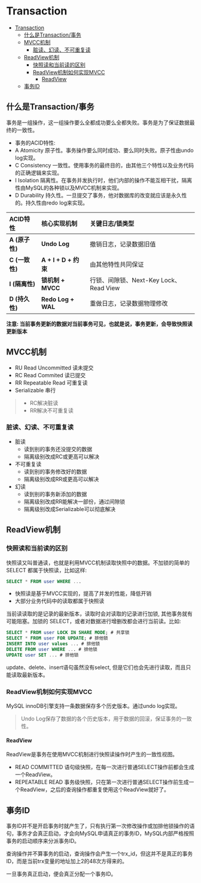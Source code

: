 # Transaction
- [Transaction](#transaction)
  - [什么是Transaction/事务](#什么是transaction事务)
  - [MVCC机制](#mvcc机制)
    - [脏读、幻读、不可重复读](#脏读幻读不可重复读)
  - [ReadView机制](#readview机制)
    - [快照读和当前读的区别](#快照读和当前读的区别)
    - [ReadView机制如何实现MVCC](#readview机制如何实现mvcc)
      - [ReadView](#readview)
  - [事务ID](#事务id)

## 什么是Transaction/事务
事务是一组操作，这一组操作要么全都成功要么全都失败。事务是为了保证数据最终的一致性。
- 事务的ACID特性: 
- A Atomicity 原子性。事务操作要么同时成功、要么同时失败。原子性由undo log实现。
- C Consistency 一致性。使用事务的最终目的，由其他三个特性以及业务代码的正确逻辑来实现。
- I Isolation 隔离性。在事务并发执行时，他们内部的操作不能互相干扰，隔离性由MySQL的各种锁以及MVCC机制来实现。
- D Durability 持久性。一旦提交了事务，他对数据库的改变就应该是永久性的。持久性由redo log来实现。

| ACID特性       | 核心实现机制         | 关键日志/锁类型                        |
| :------------- | :------------------- | :------------------------------------- |
| **A (原子性)** | **Undo Log**         | 撤销日志，记录数据旧值                 |
| **C (一致性)** | **A + I + D + 约束** | 由其他特性共同保证                     |
| **I (隔离性)** | **锁机制 + MVCC**    | 行锁、间隙锁、Next-Key Lock、Read View |
| **D (持久性)** | **Redo Log + WAL**   | 重做日志，记录数据物理修改             |

**注意: 当前事务更新的数据对当前事务可见，也就是说，事务更新，会导致快照读更新版本**

## MVCC机制
- RU Read Uncommitted 读未提交
- RC Read Commited 读已提交
- RR Repeatable Read 可重复读
- Serializable 串行

> - RC解决脏读
> - RR解决不可重复读

### 脏读、幻读、不可重复读
- 脏读
  - 读到别的事务还没提交的数据
  - 隔离级别改成RC或更高可以解决
- 不可重复读
  - 读到别的事务修改好的数据
  - 隔离级别改成RR或更高可以解决
- 幻读
  - 读到别的事务新添加的数据
  - 隔离级别改成RR能解决一部份，通过间隙锁
  - 隔离级别改成Serializable可以彻底解决


## ReadView机制
### 快照读和当前读的区别
快照读又叫普通读，也就是利用MVCC机制读取快照中的数据。不加锁的简单的SELECT 都属于快照读，比如这样: 
```SQL
SELECT * FROM user WHERE ...
```
- 快照读是基于MVCC实现的，提高了并发的性能，降低开销
- 大部分业务代码中的读取都属于快照读

当前读读取的是记录的最新版本，读取时会对读取的记录进行加锁, 其他事务就有可能阻塞。加锁的 SELECT，或者对数据进行增删改都会进行当前读。比如: 
```SQL
SELECT * FROM user LOCK IN SHARE MODE; # 共享锁
SELECT * FROM user FOR UPDATE; # 排他锁
INSERT INTO user values ... # 排他锁
DELETE FROM user WHERE ... # 排他锁
UPDATE user SET ... # 排他锁
```
update、delete、insert语句虽然没有select, 但是它们也会先进行读取，而且只能读取最新版本。

### ReadView机制如何实现MVCC
MySQL innoDB引擎支持一条数据保存多个历史版本。通过undo log实现。
> Undo Log保存了数据的各个历史版本，用于数据的回滚，保证事务的一致性。
#### ReadView
ReadView是事务在使用MVCC机制进行快照读操作时产生的一致性视图。

- READ COMMITTED 语句级快照，在每一次进行普通SELECT操作前都会生成一个ReadView。
- REPEATABLE READ 事务级快照，只在第一次进行普通SELECT操作前生成一个ReadView，之后的查询操作都重复使用这个ReadView就好了。

## 事务ID
事务ID并不是开启事务时就产生了，只有执行第一次修改操作或加排他锁操作的语句，事务才会真正启动，才会向MySQL申请真正的事务ID，MySQL内部严格按照事务的启动顺序来分派事务ID。

查询操作并不算事务的启动，查询操作会产生一个trx_id，但这并不是真正的事务ID，而是当前trx变量的地址加上2的48次方得来的。

一旦事务真正启动，便会真正分配一个事务ID。



